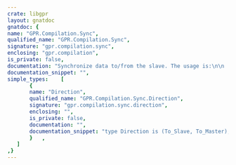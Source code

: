 ```yaml
---
crate: libgpr
layout: gnatdoc
gnatdoc: {
name: "GPR.Compilation.Sync",
qualified_name: "GPR.Compilation.Sync",
signature: "gpr.compilation.sync",
enclosing: "gpr.compilation",
is_private: false,
documentation: "Synchronize data to/from the slave. The usage is:\n\n  On one side:\n     1. call Send_Files for every slave to be synchronized\n     2. call Wait to wait for the synchronization to be terminated\n\n  On the other side:\n     1. call Receive_Files",
documentation_snippet: "",
simple_types:    [
       {
       name: "Direction",
       qualified_name: "GPR.Compilation.Sync.Direction",
       signature: "gpr.compilation.sync.direction",
       enclosing: "",
       is_private: false,
       documentation: "",
       documentation_snippet: "type Direction is (To_Slave, To_Master);",
       }   ,
   ]
,}
---
```

